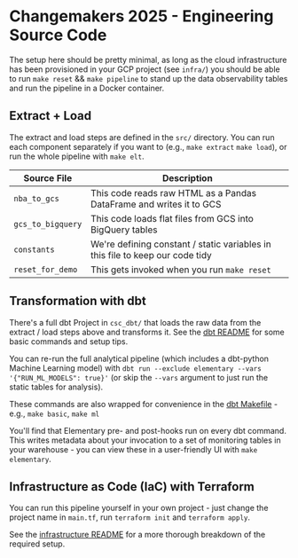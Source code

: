 # Changemakers 2025 - Engineering Source Code

The setup here should be pretty minimal, as long as the cloud infrastructure has been provisioned in your GCP project (see `infra/`) you should be able to run `make reset` && `make pipeline` to stand up the data observability tables and run the pipeline in a Docker container.

## Extract + Load

The extract and load steps are defined in the `src/` directory. You can run each component separately if you want to (e.g., `make extract` `make load`), or run the whole pipeline with `make elt`.

| Source File       | Description                                                                   |
| ----------------- | ----------------------------------------------------------------------------- |
| `nba_to_gcs`      | This code reads raw HTML as a Pandas DataFrame and writes it to GCS           |
| `gcs_to_bigquery` | This code loads flat files from GCS into BigQuery tables                      |
| `constants`       | We're defining constant / static variables in this file to keep our code tidy |
| `reset_for_demo`  | This gets invoked when you run `make reset`                                   |


## Transformation with dbt
There's a full dbt Project in `csc_dbt/` that loads the raw data from the extract / load steps above and transforms it. See the [dbt README](./csc_dbt/README.md) for some basic commands and setup tips.

You can re-run the full analytical pipeline (which includes a dbt-python Machine Learning model) with `dbt run --exclude elementary --vars '{"RUN_ML_MODELS": true}'` (or skip the `--vars` argument to just run the static tables for analysis).

These commands are also wrapped for convenience in the [dbt Makefile](./csc_dbt/Makefile) - e.g., `make basic`, `make ml`

You'll find that Elementary pre- and post-hooks run on every dbt command. This writes metadata about your invocation to a set of monitoring tables in your warehouse - you can view these in a user-friendly UI with `make elementary`.

## Infrastructure as Code (IaC) with Terraform
You can run this pipeline yourself in your own project - just change the project name in `main.tf`, run `terraform init` and `terraform apply`.

See the [infrastructure README](./infra/README.md) for a more thorough breakdown of the required setup.